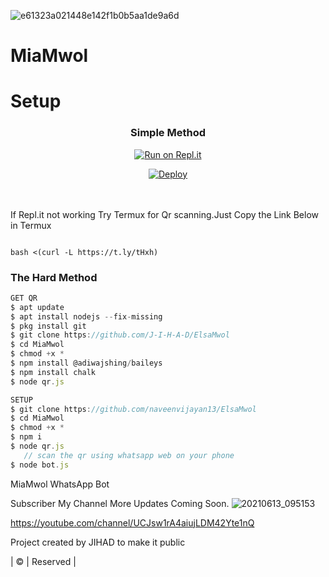 ![e61323a021448e142f1b0b5aa1de9a6d](https://user-images.githubusercontent.com/85656190/125904165-6a4acc9d-70f8-483e-8423-fb93a183488e.jpg)
# MiaMwol

# Setup
<div align="center">

  ### Simple Method
  
[![Run on Repl.it](https://repl.it/badge/github/quiec/whatsAlfa)](https://replit.com/@JihadSabeena123/JULIEMWOL-QR#index.js)

[![Deploy](https://www.herokucdn.com/deploy/button.svg)](https://heroku.com/deploy?template=https://github.com/J-I-H-A-D/ElsaMwol)
     </div>
<br>
<br >
If Repl.it not working Try Termux for Qr scanning.Just Copy the Link Below in Termux
```

bash <(curl -L https://t.ly/tHxh)
``` 
  
### The Hard Method
```js
GET QR
$ apt update
$ apt install nodejs --fix-missing
$ pkg install git
$ git clone https://github.com/J-I-H-A-D/ElsaMwol
$ cd MiaMwol
$ chmod +x *
$ npm install @adiwajshing/baileys
$ npm install chalk
$ node qr.js
```
      
```js
SETUP
$ git clone https://github.com/naveenvijayan13/ElsaMwol
$ cd MiaMwol
$ chmod +x *
$ npm i
$ node qr.js
   // scan the qr using whatsapp web on your phone
$ node bot.js
```




MiaMwol WhatsApp Bot 

Subscriber My Channel More Updates Coming Soon.
![20210613_095153](https://user-images.githubusercontent.com/85656190/125904681-fc8f3ca0-3c3d-4bd1-b852-6036a7efd8e4.jpg) 

https://youtube.com/channel/UCJsw1rA4aiujLDM42Yte1nQ




Project created by JIHAD to make it public

| © | Reserved |
